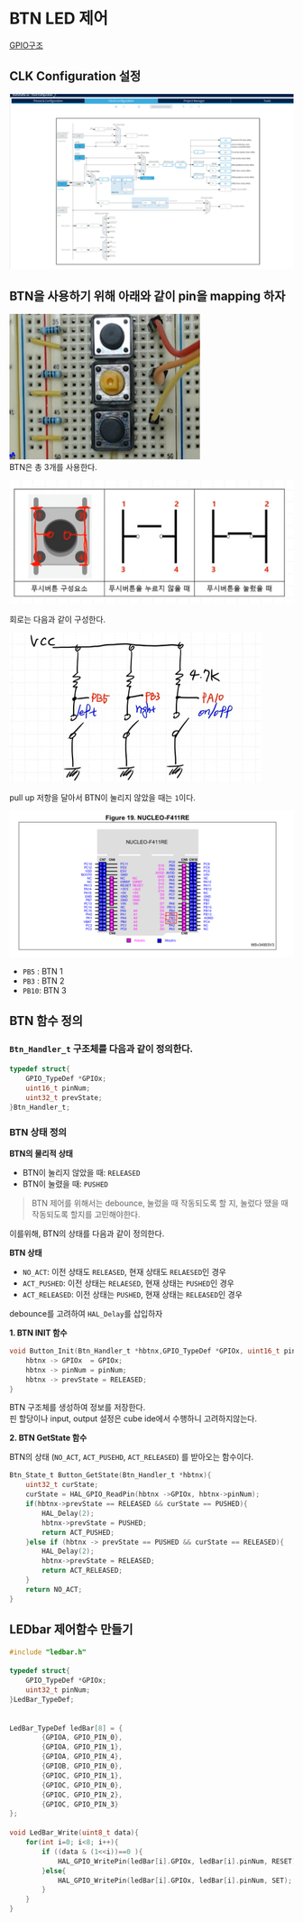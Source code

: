 # BTN LED 제어

[GPIO구조](./GPIO.md)

## CLK Configuration 설정
![](image-4.png)


## BTN을 사용하기 위해 아래와 같이 pin을 mapping 하자

![](image-1.png)  
BTN은 총 3개를 사용한다.


![](image-2.png)

회로는 다음과 같이 구성한다.  

![](image-3.png)  

pull up 저항을 달아서 BTN이 눌리지 않았을 때는 `1`이다.


![](<스크린샷 2025-06-29 14-26-40.png>)

- `PB5` : BTN 1
- `PB3` : BTN 2
- `PB10`: BTN 3


## BTN 함수 정의

### `Btn_Handler_t` 구조체를 다음과 같이 정의한다.  

```c
typedef struct{
	GPIO_TypeDef *GPIOx;
	uint16_t pinNum;
	uint32_t prevState;
}Btn_Handler_t;
```

### BTN 상태 정의

**BTN의 물리적 상태**
- BTN이 눌리지 않았을 때: `RELEASED`    
- BTN이 눌렸을 때: `PUSHED`    

> BTN 제어를 위해서는 debounce, 눌렀을 때 작동되도록 할 지, 눌렀다 땠을 때 작동되도록 할지를 고민해야한다.

이를위해, BTN의 상태를 다음과 같이 정의한다.  

**BTN 상태**  

- `NO_ACT`: 이전 상태도 `RELEASED`, 현재 상태도 `RELAESED`인 경우  
- `ACT_PUSHED`: 이전 상태는 `RELAESED`, 현재 상태는 `PUSHED`인 경우  
- `ACT_RELEASED`: 이전 상태는 `PUSHED`, 현재 상태는 `RELEASED`인 경우  

debounce를 고려하여 `HAL_Delay`를 삽입하자

**1. BTN INIT 함수**

```c
void Button_Init(Btn_Handler_t *hbtnx,GPIO_TypeDef *GPIOx, uint16_t pinNum, uint32_t prevState){
	hbtnx -> GPIOx  = GPIOx;
	hbtnx -> pinNum = pinNum;
	hbtnx -> prevState = RELEASED;
}
```
BTN 구조체를 생성하여 정보를 저장한다.  
핀 할당이나 input, output 설정은 cube ide에서 수행하니 고려하지않는다.

**2. BTN GetState 함수**  

BTN의 상태 (`NO_ACT`, `ACT_PUSEHD`, `ACT_RELEASED`) 를 받아오는 함수이다.  

```c
Btn_State_t Button_GetState(Btn_Handler_t *hbtnx){
	uint32_t curState;
	curState = HAL_GPIO_ReadPin(hbtnx ->GPIOx, hbtnx->pinNum);
	if(hbtnx->prevState == RELEASED && curState == PUSHED){
		HAL_Delay(2);
		hbtnx->prevState = PUSHED;
		return ACT_PUSHED;
	}else if (hbtnx -> prevState == PUSHED && curState == RELEASED){
		HAL_Delay(2);
		hbtnx->prevState = RELEASED;
		return ACT_RELEASED;
	}
	return NO_ACT;
}
```

## LEDbar 제어함수 만들기
```c
#include "ledbar.h"

typedef struct{
	GPIO_TypeDef *GPIOx;
	uint32_t pinNum;
}LedBar_TypeDef;


LedBar_TypeDef ledBar[8] = {
		{GPIOA, GPIO_PIN_0},
		{GPIOA, GPIO_PIN_1},
		{GPIOA, GPIO_PIN_4},
		{GPIOB, GPIO_PIN_0},
		{GPIOC, GPIO_PIN_1},
		{GPIOC, GPIO_PIN_0},
		{GPIOC, GPIO_PIN_2},
		{GPIOC, GPIO_PIN_3}
};

void LedBar_Write(uint8_t data){
	for(int i=0; i<8; i++){
		if ((data & (1<<i))==0 ){
			HAL_GPIO_WritePin(ledBar[i].GPIOx, ledBar[i].pinNum, RESET);
		}else{
			HAL_GPIO_WritePin(ledBar[i].GPIOx, ledBar[i].pinNum, SET);
		}
	}
}
```



